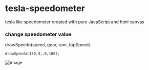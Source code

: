 # tesla-speedometer
tesla like speedometer created with pure JavaScript and html canvas

### change speedometer value

drawSpeedo(speed, gear, rpm, topSpeed)
```
drawSpeedo(120,4,.8,160);
```

![image](https://i.imgur.com/dObfPXD.png)

